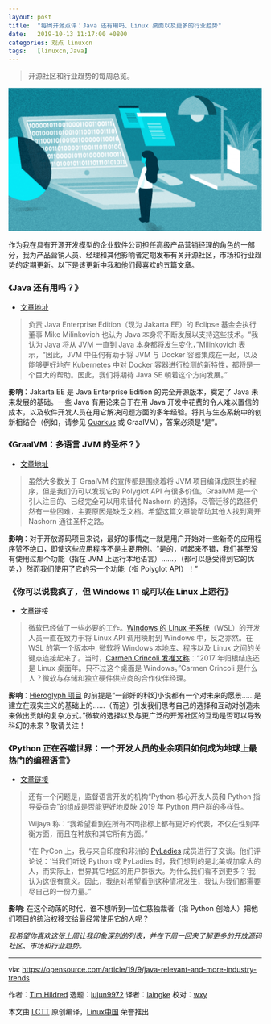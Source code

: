 ```yaml
---
layout: post
title:	"每周开源点评：Java 还有用吗、Linux 桌面以及更多的行业趋势"
date:	2019-10-13 11:17:00 +0800 
categories:	观点 linuxcn 
tags:	[linuxcn,Java]
---
```




> 
> 开源社区和行业趋势的每周总览。
> 
> 
> 


![Person standing in front of a giant computer screen with numbers, data](/Asserts/Images/album/201910/13/111738qz4h2tqt44tim43h.png "Person standing in front of a giant computer screen with numbers, data")


作为我在具有开源开发模型的企业软件公司担任高级产品营销经理的角色的一部分，我为产品营销人员、经理和其他影响者定期发布有关开源社区，市场和行业趋势的定期更新。以下是该更新中我和他们最喜欢的五篇文章。


### 《Java 还有用吗？》


* [文章地址](https://sdtimes.com/java/is-java-still-relevant/)



> 
> 负责 Java Enterprise Edition（现为 Jakarta EE）的 Eclipse 基金会执行董事 Mike Milinkovich 也认为 Java 本身将不断发展以支持这些技术。“我认为 Java 将从 JVM 一直到 Java 本身都将发生变化，”Milinkovich 表示，“因此，JVM 中任何有助于将 JVM 与 Docker 容器集成在一起，以及能够更好地在 Kubernetes 中对 Docker 容器进行检测的新特性，都将是一个巨大的帮助。因此，我们将期待 Java SE 朝着这个方向发展。”
> 
> 
> 


**影响**：Jakarta EE 是 Java Enterprise Edition 的完全开源版本，奠定了 Java 未来发展的基础。一些 Java 有用论来自于在用 Java 开发中花费的令人难以置信的成本，以及软件开发人员在用它解决问题方面的多年经验。将其与生态系统中的创新相结合（例如，请参见 [Quarkus](https://github.com/quarkusio/quarkus) 或 GraalVM），答案必须是“是”。


### 《GraalVM：多语言 JVM 的圣杯？》


* [文章地址](https://www.transposit.com/blog/2019.01.02-graalvm-holy/?c=hn)



> 
> 虽然大多数关于 GraalVM 的宣传都是围绕着将 JVM 项目编译成原生的程序，但是我们仍可以发现它的 Polyglot API 有很多价值。GraalVM 是一个引人注目的、已经完全可以用来替代 Nashorn 的选择，尽管迁移的路径仍然有一些困难，主要原因是缺乏文档。希望这篇文章能帮助其他人找到离开 Nashorn 通往圣杯之路。
> 
> 
> 


**影响**：对于开放源码项目来说，最好的事情之一就是用户开始对一些新奇的应用程序赞不绝口，即使这些应用程序不是主要用例。“是的，听起来不错，我们甚至没有使用过那个功能（指在 JVM 上运行本地语言）……，（都可以感受得到它的优势，）然而我们使用了它的另一个功能（指 Polyglot API）！”


### 《你可以说我疯了，但 Windows 11 或可以在 Linux 上运行》


* [文章链接](https://www.computerworld.com/article/3438856/call-me-crazy-but-windows-11-could-run-on-linux.html#tk.rss_operatingsystems)



> 
> 微软已经做了一些必要的工作。[Windows 的 Linux 子系统](https://blogs.msdn.microsoft.com/wsl/)（WSL）的开发人员一直在致力于将 Linux API 调用映射到 Windows 中，反之亦然。在 WSL 的第一个版本中, 微软将 Windows 本地库、程序以及 Linux 之间的关键点连接起来了。当时，[Carmen Crincoli 发推文称](https://twitter.com/CarmenCrincoli/status/862714516257226752)：“2017 年归根结底还是 Linux 桌面年。只不过这个桌面是 Windows。”Carmen Crincoli 是什么人？微软与存储和独立硬件供应商的合作伙伴经理。
> 
> 
> 


**影响**：[Hieroglyph 项目](https://hieroglyph.asu.edu/2016/04/what-is-the-purpose-of-science-fiction-stories/) 的前提是“一部好的科幻小说都有一个对未来的愿景……是建立在现实主义的基础上的……（而这）引发我们思考自己的选择和互动对创造未来做出贡献的复杂方式。”微软的选择以及与更广泛的开源社区的互动是否可以导致科幻的未来？敬请关注！


### 《Python 正在吞噬世界：一个开发人员的业余项目如何成为地球上最热门的编程语言》


* [文章链接](https://www.techrepublic.com/article/python-is-eating-the-world-how-one-developers-side-project-became-the-hottest-programming-language-on-the-planet/)



> 
> 还有一个问题是，监督语言开发的机构“Python 核心开发人员和 Python 指导委员会”的组成是否能更好地反映 2019 年 Python 用户群的多样性。
> 
> 
> Wijaya 称：“我希望看到在所有不同指标上都有更好的代表，不仅在性别平衡方面，而且在种族和其它所有方面。”
> 
> 
> “在 PyCon 上，我与来自印度和非洲的 [PyLadies](https://www.pyladies.com/) 成员进行了交谈。他们评论说：‘当我们听说 Python 或 PyLadies 时，我们想到的是北美或加拿大的人，而实际上，世界其它地区的用户群很大。为什么我们看不到更多？’我认为这很有意义。因此，我绝对希望看到这种情况发生，我认为我们都需要尽自己的一份力量。”
> 
> 
> 


**影响**: 在这个动荡的时代，谁不想听到一位仁慈独裁者（指 Python 创始人）把他们项目的统治权移交给最经常使用它的人呢？


*我希望你喜欢这张上周让我印象深刻的列表，并在下周一回来了解更多的开放源码社区、市场和行业趋势。*




---


via: <https://opensource.com/article/19/9/java-relevant-and-more-industry-trends>


作者：[Tim Hildred](https://opensource.com/users/thildred) 选题：[lujun9972](https://github.com/lujun9972) 译者：[laingke](https://github.com/laingke) 校对：[wxy](https://github.com/wxy)


本文由 [LCTT](https://github.com/LCTT/TranslateProject) 原创编译，[Linux中国](https://linux.cn/) 荣誉推出
